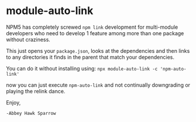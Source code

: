 module-auto-link
================

NPM5 has completely screwed `npm link` development for multi-module developers who need to develop 1 feature among more than one package without craziness.

This just opens your `package.json`, looks at the dependencies and then links to any directories it finds in the parent that match your dependencies.

You can do it without installing using: `npx module-auto-link -c 'npm-auto-link'`

now you can just execute `npm-auto-link` and not continually downgrading or playing the relink dance.

Enjoy,

    -Abbey Hawk Sparrow
